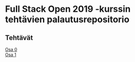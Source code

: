 # Full Stack Open 2019 -kurssin tehtävien palautusrepositorio

## Tehtävät

[Osa 0](https://github.com/skoskipaa/fullstackopen2019/tree/master/osa0)   
[Osa 1](https://github.com/skoskipaa/fullstackopen2019/tree/master/osa1)
